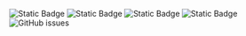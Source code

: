 ![Static Badge](https://img.shields.io/badge/blacklists-60-000000) ![Static Badge](https://img.shields.io/badge/blacklisted-2738069-cc0000) ![Static Badge](https://img.shields.io/badge/whitelisted-2242-00CC00) ![Static Badge](https://img.shields.io/badge/streaming_blacklist-28106-000000) ![GitHub issues](https://img.shields.io/github/issues/fabriziosalmi/blacklists)
